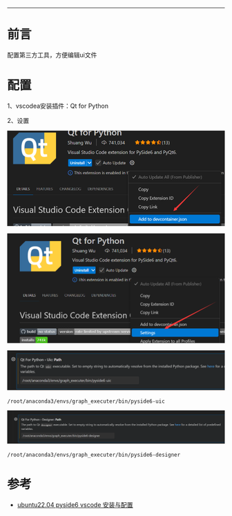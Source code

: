 
---


# 前言

配置第三方工具，方便编辑ui文件

# 配置

1、vscodea安装插件：Qt for Python

2、设置

![alt text](images/image-1.png)

![alt text](images/image.png)

![alt text](images/image-2.png)

```shell
/root/anaconda3/envs/graph_executer/bin/pyside6-uic
```

![alt text](images/image-3.png)

```shell
/root/anaconda3/envs/graph_executer/bin/pyside6-designer
```

# 参考  

- [ubuntu22.04 pyside6 vscode 安装与配置](https://blog.csdn.net/qq_38089394/article/details/136578957)